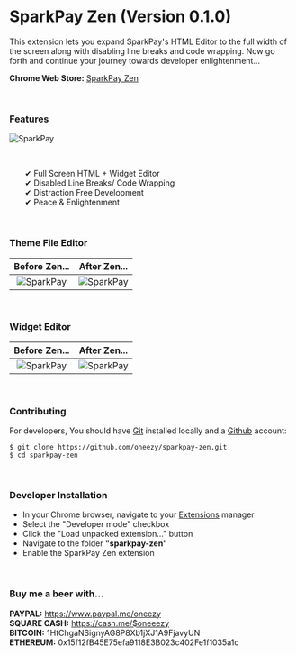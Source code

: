 

# SparkPay Zen (Version 0.1.0)

This extension lets you expand SparkPay's HTML Editor to the full width of the screen along with disabling line breaks and code wrapping. Now go forth and continue your journey towards developer enlightenment...

**Chrome Web Store:** [SparkPay Zen]

<br>

### Features

![SparkPay](https://lh3.googleusercontent.com/tPxvYE-E3lD0TNKaqahZp6nJ91lD3Zy4PL5HhGlZN9-NoURHqEs6BrLDn1uGoVoP9NCt8AXByQ=w640-h400-e365)

<br>

&nbsp;&nbsp;&nbsp;&nbsp;&nbsp;&nbsp; ✔ Full Screen HTML + Widget Editor <br>
&nbsp;&nbsp;&nbsp;&nbsp;&nbsp;&nbsp; ✔ Disabled Line Breaks/ Code Wrapping <br>
&nbsp;&nbsp;&nbsp;&nbsp;&nbsp;&nbsp; ✔ Distraction Free Development <br>
&nbsp;&nbsp;&nbsp;&nbsp;&nbsp;&nbsp; ✔ Peace & Enlightenment  <br>

<br>


### Theme File Editor
Before Zen...                                                                                                                         |  After Zen...
:--------------------------------------------------------------------------------------------------------------------------------------:|:--------------------------------------------------------------------------------------------------------------------------------------:
![SparkPay](https://lh3.googleusercontent.com/v_Zren7EUWEPA4iASLHLly2m2MQo69KgeF_29bvcww7UhyDfjx5Me8frehyqsnapo_wWwEpn=w640-h400-e365)  |  ![SparkPay](https://lh3.googleusercontent.com/LLqWqICWUL6SZi8iFNEcCZf5BQCqWbFFqEu5IWCr4umgoqmWowLC_mXnhJYaZYkRpqaukFVVGA=w640-h400-e365)

<br>

### Widget Editor
Before Zen...                                                                                                                         |  After Zen...
:--------------------------------------------------------------------------------------------------------------------------------------:|:--------------------------------------------------------------------------------------------------------------------------------------:
![SparkPay](https://lh3.googleusercontent.com/T8Lmuvj91Vhfnt11Y_ueP6UMhRUh5GOhsoBLnd1hH6q848NzQv-zYxwzKGhOq3vJ0m7EoKTpIw=w640-h400-e365)  |  ![SparkPay](https://lh3.googleusercontent.com/kMrOXqcbZyvscbmbk8x6RV_U2T8-jxsDtxYvGRCvhqbDsOg-FSUnjrqZttdX4cXEQrHCLAtp=w640-h400-e365)


<br>


### Contributing

For developers,
You should have [Git] installed locally and a [Github] account:

```
$ git clone https://github.com/oneezy/sparkpay-zen.git
$ cd sparkpay-zen
```
<br>

### Developer Installation

* In your Chrome browser, navigate to your [Extensions] manager
* Select the "Developer mode" checkbox
* Click the "Load unpacked extension..." button
* Navigate to the folder **"sparkpay-zen"**
* Enable the SparkPay Zen extension

<br>

### Buy me a beer with...

**PAYPAL:** https://www.paypal.me/oneezy <br>
**SQUARE CASH:** https://cash.me/$oneeezy <br>
**BITCOIN:** 1HtChgaNSignyAG8P8Xb1jXJ1A9FjavyUN <br>
**ETHEREUM:** 0x15f12fB45E75efa9118E3B023c402Fe1f1035a1c <br>



   [Git]: <http://www.git-scm.com>
   [Github]: <https://github.com>
   [Extensions]: <chrome://extensions>
   [Reload Extensions]: <https://chrome.google.com/webstore/detail/extensions-reloader/fimgfedafeadlieiabdeeaodndnlbhid?hl=en>
   [SparkPay Zen]: <https://chrome.google.com/webstore/detail/sparkpay-zen/jocajdpmgmplhmhloaplajbmecoceabo>
